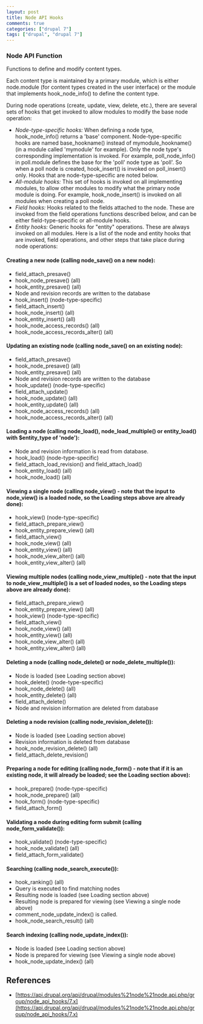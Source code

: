```yaml
---
layout: post
title: Node API Hooks
comments: true
categories: ["drupal 7"]
tags: ["drupal", "drupal 7"]
---
```


### Node API Function
Functions to define and modify content types.

Each content type is maintained by a primary module, which is either node.module (for content types created in the user interface) or the module that implements hook_node_info() to define the content type.

During node operations (create, update, view, delete, etc.), there are several sets of hooks that get invoked to allow modules to modify the base node operation:

- *Node-type-specific hooks:* When defining a node type, hook_node_info() returns a 'base' component. Node-type-specific hooks are named base_hookname() instead of mymodule_hookname() (in a module called 'mymodule' for example). Only the node type's corresponding implementation is invoked. For example, poll_node_info() in poll.module defines the base for the 'poll' node type as 'poll'. So when a poll node is created, hook_insert() is invoked on poll_insert() only. Hooks that are node-type-specific are noted below.
- *All-module hooks:* This set of hooks is invoked on all implementing modules, to allow other modules to modify what the primary node module is doing. For example, hook_node_insert() is invoked on all modules when creating a poll node.
- *Field hooks:* Hooks related to the fields attached to the node. These are invoked from the field operations functions described below, and can be either field-type-specific or all-module hooks.
- *Entity hooks:* Generic hooks for "entity" operations. These are always invoked on all modules.
Here is a list of the node and entity hooks that are invoked, field operations, and other steps that take place during node operations:

#### Creating a new node (calling node_save() on a new node):
- field_attach_presave()
- hook_node_presave() (all)
- hook_entity_presave() (all)
- Node and revision records are written to the database
- hook_insert() (node-type-specific)
- field_attach_insert()
- hook_node_insert() (all)
- hook_entity_insert() (all)
- hook_node_access_records() (all)
- hook_node_access_records_alter() (all)

#### Updating an existing node (calling node_save() on an existing node):
- field_attach_presave()
- hook_node_presave() (all)
- hook_entity_presave() (all)
- Node and revision records are written to the database
- hook_update() (node-type-specific)
- field_attach_update()
- hook_node_update() (all)
- hook_entity_update() (all)
- hook_node_access_records() (all)
- hook_node_access_records_alter() (all)

#### Loading a node (calling node_load(), node_load_multiple() or entity_load() with $entity_type of 'node'):
- Node and revision information is read from database.
- hook_load() (node-type-specific)
- field_attach_load_revision() and field_attach_load()
- hook_entity_load() (all)
- hook_node_load() (all)

#### Viewing a single node (calling node_view() - note that the input to node_view() is a loaded node, so the Loading steps above are already done):
- hook_view() (node-type-specific)
- field_attach_prepare_view()
- hook_entity_prepare_view() (all)
- field_attach_view()
- hook_node_view() (all)
- hook_entity_view() (all)
- hook_node_view_alter() (all)
- hook_entity_view_alter() (all)

#### Viewing multiple nodes (calling node_view_multiple() - note that the input to node_view_multiple() is a set of loaded nodes, so the Loading steps above are already done):
- field_attach_prepare_view()
- hook_entity_prepare_view() (all)
- hook_view() (node-type-specific)
- field_attach_view()
- hook_node_view() (all)
- hook_entity_view() (all)
- hook_node_view_alter() (all)
- hook_entity_view_alter() (all)

#### Deleting a node (calling node_delete() or node_delete_multiple()):
- Node is loaded (see Loading section above)
- hook_delete() (node-type-specific)
- hook_node_delete() (all)
- hook_entity_delete() (all)
- field_attach_delete()
- Node and revision information are deleted from database

#### Deleting a node revision (calling node_revision_delete()):
- Node is loaded (see Loading section above)
- Revision information is deleted from database
- hook_node_revision_delete() (all)
- field_attach_delete_revision()

#### Preparing a node for editing (calling node_form() - note that if it is an existing node, it will already be loaded; see the Loading section above):
- hook_prepare() (node-type-specific)
- hook_node_prepare() (all)
- hook_form() (node-type-specific)
- field_attach_form()

#### Validating a node during editing form submit (calling node_form_validate()):
- hook_validate() (node-type-specific)
- hook_node_validate() (all)
- field_attach_form_validate()

#### Searching (calling node_search_execute()):
- hook_ranking() (all)
- Query is executed to find matching nodes
- Resulting node is loaded (see Loading section above)
- Resulting node is prepared for viewing (see Viewing a single node above)
- comment_node_update_index() is called.
- hook_node_search_result() (all)

#### Search indexing (calling node_update_index()):
- Node is loaded (see Loading section above)
- Node is prepared for viewing (see Viewing a single node above)
- hook_node_update_index() (all)

## References

* [https://api.drupal.org/api/drupal/modules%21node%21node.api.php/group/node_api_hooks/7.x](https://api.drupal.org/api/drupal/modules%21node%21node.api.php/group/node_api_hooks/7.x)